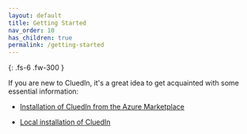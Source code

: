 ```yaml
---
layout: default
title: Getting Started
nav_order: 10
has_children: true
permalink: /getting-started
---
```


{: .fs-6 .fw-300 }

If you are new to CluedIn, it's a great idea to get acquainted with some essential information:

- [Installation of CluedIn from the Azure Marketplace](/deployment/azure-marketplace)

- [Local installation of CluedIn](/deployment/local)


